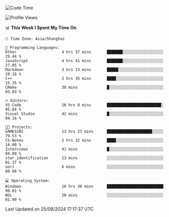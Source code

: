 <!--START_SECTION:waka-->
![Code Time](http://img.shields.io/badge/Code%20Time-1%2C925%20hrs%2044%20mins-blue)

![Profile Views](http://img.shields.io/badge/Profile%20Views-4-blue)

📊 **This Week I Spent My Time On** 

```text
🕑︎ Time Zone: Asia/Shanghai

💬 Programming Languages: 
Other                    4 hrs 57 mins       ███████░░░░░░░░░░░░░░░░░░   29.44 % 
JavaScript               4 hrs 41 mins       ███████░░░░░░░░░░░░░░░░░░   27.85 % 
Markdown                 3 hrs 13 mins       █████░░░░░░░░░░░░░░░░░░░░   19.18 % 
C++                      2 hrs 35 mins       ████░░░░░░░░░░░░░░░░░░░░░   15.35 % 
CMake                    38 mins             █░░░░░░░░░░░░░░░░░░░░░░░░   03.83 % 

🔥 Editors: 
VS Code                  16 hrs 8 mins       ████████████████████████░   95.84 % 
Visual Studio            42 mins             █░░░░░░░░░░░░░░░░░░░░░░░░   04.16 % 

🐱‍💻 Projects: 
GAMES202                 13 hrs 23 mins      ████████████████████░░░░░   79.53 % 
CS-Notes                 2 hrs 22 mins       ████░░░░░░░░░░░░░░░░░░░░░   14.09 % 
Interviews               41 mins             █░░░░░░░░░░░░░░░░░░░░░░░░   04.09 % 
star_identification      13 mins             ░░░░░░░░░░░░░░░░░░░░░░░░░   01.37 % 
nori                     6 mins              ░░░░░░░░░░░░░░░░░░░░░░░░░   00.68 % 

💻 Operating System: 
Windows                  16 hrs 30 mins      █████████████████████████   98.01 % 
WSL                      20 mins             ░░░░░░░░░░░░░░░░░░░░░░░░░   01.99 % 
```


 Last Updated on 25/08/2024 17:17:37 UTC
<!--END_SECTION:waka-->
